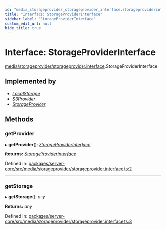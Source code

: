 ```yaml
---
id: "media_storageprovider_storageprovider_interface.storageproviderinterface"
title: "Interface: StorageProviderInterface"
sidebar_label: "StorageProviderInterface"
custom_edit_url: null
hide_title: true
---
```


# Interface: StorageProviderInterface

[media/storageprovider/storageprovider.interface](../modules/media_storageprovider_storageprovider_interface.md).StorageProviderInterface

## Implemented by

* [*LocalStorage*](../classes/media_storageprovider_local_storage.localstorage.md)
* [*S3Provider*](../classes/media_storageprovider_s3_storage.s3provider.md)
* [*StorageProvider*](../classes/media_storageprovider_storageprovider.storageprovider.md)

## Methods

### getProvider

▸ **getProvider**(): [*StorageProviderInterface*](media_storageprovider_storageprovider_interface.storageproviderinterface.md)

**Returns:** [*StorageProviderInterface*](media_storageprovider_storageprovider_interface.storageproviderinterface.md)

Defined in: [packages/server-core/src/media/storageprovider/storageprovider.interface.ts:2](https://github.com/xr3ngine/xr3ngine/blob/673ad6a5f/packages/server-core/src/media/storageprovider/storageprovider.interface.ts#L2)

___

### getStorage

▸ **getStorage**(): *any*

**Returns:** *any*

Defined in: [packages/server-core/src/media/storageprovider/storageprovider.interface.ts:3](https://github.com/xr3ngine/xr3ngine/blob/673ad6a5f/packages/server-core/src/media/storageprovider/storageprovider.interface.ts#L3)
